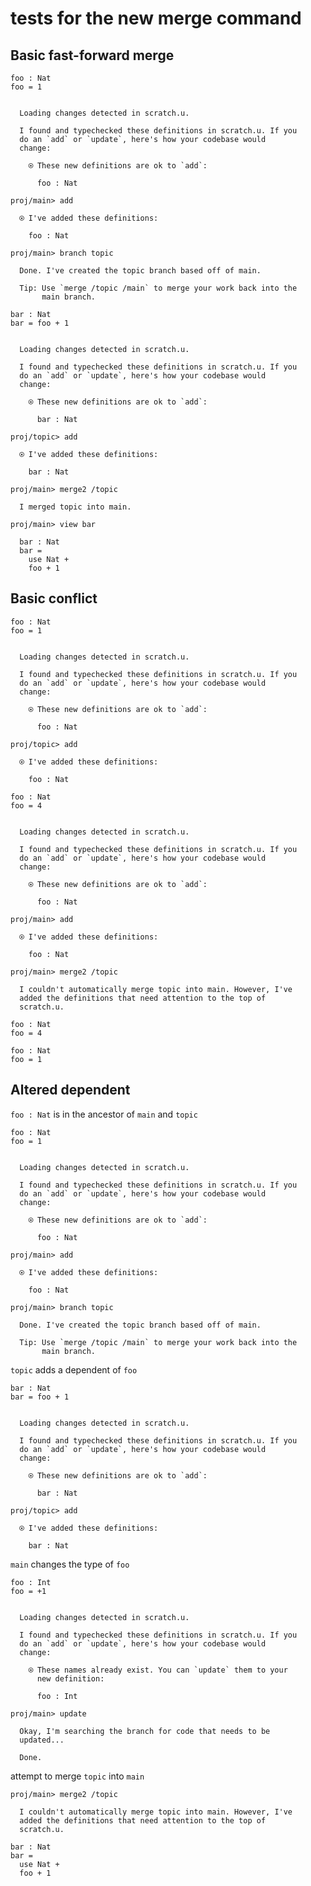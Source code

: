 # tests for the new merge command

## Basic fast-forward merge

```unison
foo : Nat
foo = 1
```

```ucm

  Loading changes detected in scratch.u.

  I found and typechecked these definitions in scratch.u. If you
  do an `add` or `update`, here's how your codebase would
  change:
  
    ⍟ These new definitions are ok to `add`:
    
      foo : Nat

```
```ucm
proj/main> add

  ⍟ I've added these definitions:
  
    foo : Nat

proj/main> branch topic

  Done. I've created the topic branch based off of main.
  
  Tip: Use `merge /topic /main` to merge your work back into the
       main branch.

```
```unison
bar : Nat
bar = foo + 1
```

```ucm

  Loading changes detected in scratch.u.

  I found and typechecked these definitions in scratch.u. If you
  do an `add` or `update`, here's how your codebase would
  change:
  
    ⍟ These new definitions are ok to `add`:
    
      bar : Nat

```
```ucm
proj/topic> add

  ⍟ I've added these definitions:
  
    bar : Nat

proj/main> merge2 /topic

  I merged topic into main.

proj/main> view bar

  bar : Nat
  bar =
    use Nat +
    foo + 1

```
## Basic conflict

```unison
foo : Nat
foo = 1
```

```ucm

  Loading changes detected in scratch.u.

  I found and typechecked these definitions in scratch.u. If you
  do an `add` or `update`, here's how your codebase would
  change:
  
    ⍟ These new definitions are ok to `add`:
    
      foo : Nat

```
```ucm
proj/topic> add

  ⍟ I've added these definitions:
  
    foo : Nat

```
```unison
foo : Nat
foo = 4
```

```ucm

  Loading changes detected in scratch.u.

  I found and typechecked these definitions in scratch.u. If you
  do an `add` or `update`, here's how your codebase would
  change:
  
    ⍟ These new definitions are ok to `add`:
    
      foo : Nat

```
```ucm
proj/main> add

  ⍟ I've added these definitions:
  
    foo : Nat

proj/main> merge2 /topic

  I couldn't automatically merge topic into main. However, I've
  added the definitions that need attention to the top of
  scratch.u.

```
```unison:added-by-ucm scratch.u
foo : Nat
foo = 4

foo : Nat
foo = 1
```

## Altered dependent

`foo : Nat` is in the ancestor of `main` and `topic`

```unison
foo : Nat
foo = 1
```

```ucm

  Loading changes detected in scratch.u.

  I found and typechecked these definitions in scratch.u. If you
  do an `add` or `update`, here's how your codebase would
  change:
  
    ⍟ These new definitions are ok to `add`:
    
      foo : Nat

```
```ucm
proj/main> add

  ⍟ I've added these definitions:
  
    foo : Nat

proj/main> branch topic

  Done. I've created the topic branch based off of main.
  
  Tip: Use `merge /topic /main` to merge your work back into the
       main branch.

```
`topic` adds a dependent of `foo`

```unison
bar : Nat
bar = foo + 1
```

```ucm

  Loading changes detected in scratch.u.

  I found and typechecked these definitions in scratch.u. If you
  do an `add` or `update`, here's how your codebase would
  change:
  
    ⍟ These new definitions are ok to `add`:
    
      bar : Nat

```
```ucm
proj/topic> add

  ⍟ I've added these definitions:
  
    bar : Nat

```
`main` changes the type of `foo`

```unison
foo : Int
foo = +1
```

```ucm

  Loading changes detected in scratch.u.

  I found and typechecked these definitions in scratch.u. If you
  do an `add` or `update`, here's how your codebase would
  change:
  
    ⍟ These names already exist. You can `update` them to your
      new definition:
    
      foo : Int

```
```ucm
proj/main> update

  Okay, I'm searching the branch for code that needs to be
  updated...

  Done.

```
attempt to merge `topic` into `main`

```ucm
proj/main> merge2 /topic

  I couldn't automatically merge topic into main. However, I've
  added the definitions that need attention to the top of
  scratch.u.

```
```unison:added-by-ucm scratch.u
bar : Nat
bar =
  use Nat +
  foo + 1
```

